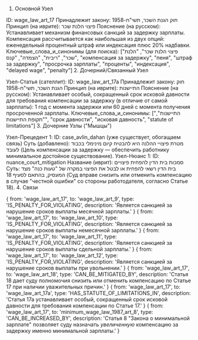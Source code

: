 1. Основной Узел

ID: wage_law_art_17
Принадлежит закону: חוק הגנת השכר, תשי"ח-1958
Принцип (на иврите): פיצוי הלנת שכר
Пояснение (на русском): Устанавливает механизм финансовых санкций за задержку зарплаты. Компенсация рассчитывается как наибольшая из двух опций: еженедельный процентный штраф или индексация плюс 20% надбавки.
Ключевые_слова_и_синонимы (для поиска): ["פיצוי הלנת שכר", "הלנת שכר", "ריבית", "הצמדה", "קנס", "компенсация за задержку", "пеня", "штраф за задержку", "просрочка зарплаты", "проценты", "индексация", "delayed wage", "penalty"]
2. Дочерний/Связанный Узел

Узел-Статья (сателлит):
ID: wage_law_art_17a
Принадлежит закону: חוק הגנת השכר, תשי"ח-1958
Принцип (на иврите): התיישנות
Пояснение (на русском): Устанавливает особый, сокращенный срок исковой давности для требования компенсации за задержку (в отличие от самой зарплаты): 1 год с момента задержки или 60 дней с момента получения просроченной зарплаты.
Ключевые_слова_и_синонимы: ["התיישנות", "תקופת התיישנות", "срок давности", "исковая давность", "statute of limitations"]
3. Дочерние Узлы ("Мышцы")

Узел-Прецедент 1:
ID: case_avlin_dahan (уже существует, обогащаем связь)
Суть (добавлено): מטרת פיצויי ההלנה היא להבטיח קיום מינימלי בכבוד לעובד (Цель компенсации за задержку — обеспечить работнику минимальное достойное существование).
Узел-Нюанс 1:
ID: nuance_court_mitigation
Название (иврит): סמכות בית הדין להפחית פיצויים
Суть: בית הדין רשאי להפחית או לבטל את הפיצוי במקרה של "טעות כנה" מצד המעסיק, בהתאם לסעיף 18 (Суд вправе снизить или отменить компенсацию в случае "честной ошибки" со стороны работодателя, согласно Статье 18).
4. Связи

{ from: 'wage_law_art_17', to: 'wage_law_art_9', type: 'IS_PENALTY_FOR_VIOLATING', description: 'Является санкцией за нарушение сроков выплаты месячной зарплаты.' }
{ from: 'wage_law_art_17', to: 'wage_law_art_10', type: 'IS_PENALTY_FOR_VIOLATING', description: 'Является санкцией за нарушение сроков выплаты немесячной зарплаты.' }
{ from: 'wage_law_art_17', to: 'wage_law_art_11', type: 'IS_PENALTY_FOR_VIOLATING', description: 'Является санкцией за нарушение сроков выплаты сдельной зарплаты.' }
{ from: 'wage_law_art_17', to: 'wage_law_art_12', type: 'IS_PENALTY_FOR_VIOLATING', description: 'Является санкцией за нарушение сроков выплаты при увольнении.' }
{ from: 'wage_law_art_17', to: 'wage_law_art_18', type: 'CAN_BE_MITIGATED_BY', description: 'Статья 18 дает суду полномочия снизить или отменить компенсацию по Статье 17 при наличии уважительных причин.' }
{ from: 'wage_law_art_17', to: 'wage_law_art_17a', type: 'HAS_STATUTE_OF_LIMITATIONS_IN', description: 'Статья 17а устанавливает особый, сокращенный срок исковой давности для требования компенсации по Статье 17.' }
{ from: 'wage_law_art_17', to: 'minimum_wage_law_1987_art_8', type: 'CAN_BE_INCREASED_BY', description: 'Статья 8 "Закона о минимальной зарплате" позволяет суду назначать *увеличенную* компенсацию за задержку именно минимальной зарплаты.' }